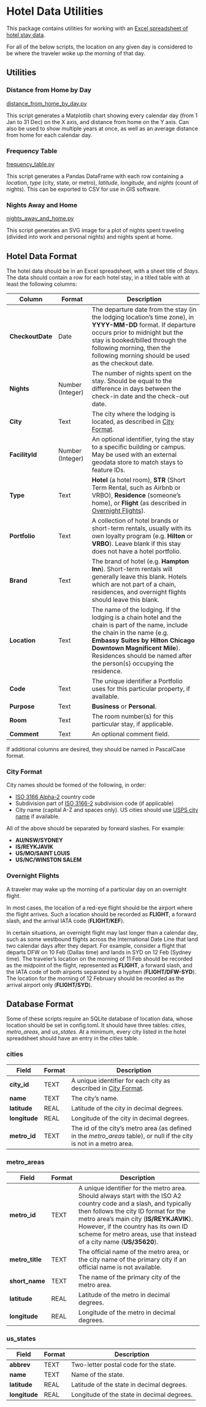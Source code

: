 # Hotel Data Utilities

This package contains utilities for working with an [Excel spreadsheet of hotel stay data](#hotel-data-format).

For all of the below scripts, the location on any given day is considered to be where the traveler woke up the morning of that day.

## Utilities

### Distance from Home by Day

[distance_from_home_by_day.py](distance_from_home_by_day.py)

This script generates a Matplotlib chart showing every calendar day (from 1 Jan to 31 Dec) on the X axis, and distance from home on the Y axis. Can also be used to show multiple years at once, as well as an average distance from home for each calendar day.

### Frequency Table

[frequency_table.py](frequency_table.py)

This script generates a Pandas DataFrame with each row containing a *location*, *type* (city, state, or metro), *latitude*, *longitude*, and *nights* (count of nights). This can be exported to CSV for use in GIS software.

### Nights Away and Home

[nights_away_and_home.py](nights_away_and_home.py)

This script generates an SVG image for a plot of nights spent traveling (divided into work and personal nights) and nights spent at home.

## Hotel Data Format

The hotel data should be in an Excel spreadsheet, with a sheet title of *Stays*. The data should contain a row for each hotel stay, in a titled table with at least the following columns:

| Column | Format | Description |
|--------|--------|-------------|
| **CheckoutDate** | Date | The departure date from the stay (in the lodging location’s time zone), in **YYYY-MM-DD** format. If departure occurs prior to midnight but the stay is booked/billed through the following morning, then the following morning should be used as the checkout date. |
| **Nights** | Number (Integer) | The number of nights spent on the stay. Should be equal to the difference in days between the check-in date and the check-out date. |
| **City** | Text | The city where the lodging is located, as described in [City Format](#city-format). |
| **FacilityId** | Number (Integer) | An optional identifier, tying the stay to a specific building or campus. May be used with an external geodata store to match stays to feature IDs. |
| **Type** | Text | **Hotel** (a hotel room), **STR** (Short Term Rental, such as Airbnb or VRBO), **Residence** (someone’s home), or **Flight** (as described in [Overnight Flights](#overnight-flights)).
| **Portfolio** | Text | A collection of hotel brands or short-term rentals, usually with its own loyalty program (e.g. **Hilton** or **VRBO**). Leave blank if this stay does not have a hotel portfolio. |
| **Brand** | Text | The brand of hotel (e.g. **Hampton Inn**). Short-term rentals will generally leave this blank. Hotels which are not part of a chain, residences, and overnight flights should leave this blank. |
| **Location** | Text | The name of the lodging. If the lodging is a chain hotel and the chain is part of the name, include the chain in the name (e.g. **Embassy Suites by Hilton Chicago Downtown Magnificent Mile**). Residences should be named after the person(s) occupying the residence. |
| **Code** | Text | The unique identifier a Portfolio uses for this particular property, if available. |
| **Purpose** | Text | **Business** or **Personal**. |
| **Room** | Text | The room number(s) for this particular stay, if applicable. |
| **Comment** | Text | An optional comment field. |

If additional columns are desired, they should be named in PascalCase format.

### City Format

City names should be formed of the following, in order:

- [ISO 3166 Alpha-2](https://www.iso.org/obp/ui/#search) country code
- Subdivision part of [ISO 3166-2](https://en.wikipedia.org/wiki/ISO_3166-2) subdivision code (if applicable)
- City name (capital A-Z and spaces only). US cities should use [USPS city name](https://tools.usps.com/zip-code-lookup.htm) if available.

All of the above should be separated by forward slashes. For example:

- **AU/NSW/SYDNEY**
- **IS/REYKJAVIK**
- **US/MO/SAINT LOUIS**
- **US/NC/WINSTON SALEM**

### Overnight Flights

A traveler may wake up the morning of a particular day on an overnight flight.

In most cases, the location of a red-eye flight should be the airport where the flight arrives. Such a location should be recorded as **FLIGHT**, a forward slash, and the arrival IATA code (**FLIGHT/KEF**).

In certain situations, an overnight flight may last longer than a calendar day, such as some westbound flights across the International Date Line that land two calendar days after they depart. For example, consider a flight that departs DFW on 10 Feb (Dallas time) and lands in SYD on 12 Feb (Sydney time). The traveler’s location on the morning of 11 Feb should be recorded as the midpoint of the flight, represented as **FLIGHT**, a forward slash, and the IATA code of both airports separated by a hyphen (**FLIGHT/DFW-SYD**). The location for the morning of 12 February should be recorded as the arrival airport only (**FLIGHT/SYD**).

## Database Format

Some of these scripts require an SQLite database of location data, whose location should be set in config.toml. It should have three tables: *cities*, *metro_areas*, and *us_states*. At a minimum, every city listed in the hotel spreadsheet should have an entry in the *cities* table.

### cities

| Field | Format | Description |
|-------|--------|-------------|
| **city_id** | TEXT | A unique identifier for each city as described in [City Format](#city-format). |
| **name** | TEXT | The city’s name. |
| **latitude** | REAL | Latitude of the city in decimal degrees. |
| **longitude** | REAL | Longitude of the city in decimal degrees. |
| **metro_id** | TEXT | The id of the city’s metro area (as defined in the *metro_areas* table), or null if the city is not in a metro area. |

### metro_areas

| Field | Format | Description |
|-------|--------|-------------|
| **metro_id** | TEXT | A unique identifier for the metro area. Should always start with the ISO A2 country code and a slash, and typically then follows the city ID format for the metro area’s main city (**IS/REYKJAVIK**). However, if the country has its own ID scheme for metro areas, use that instead of a city name (**US/35620**). |
| **metro_title** | TEXT | The official name of the metro area, or the city name of the primary city if an official name is not available. |
| **short_name** | TEXT | The name of the primary city of the metro area. |
| **latitude** | REAL | Latitude of the metro in decimal degrees. |
| **longitude** | REAL | Longitude of the metro in decimal degrees. |

### us_states

| Field | Format | Description |
|-------|--------|-------------|
| **abbrev** | TEXT | Two-letter postal code for the state. |
| **name** | TEXT | Name of the state. |
| **latitude** | REAL | Latitude of the state in decimal degrees. |
| **longitude** | REAL | Longitude of the state in decimal degrees. |